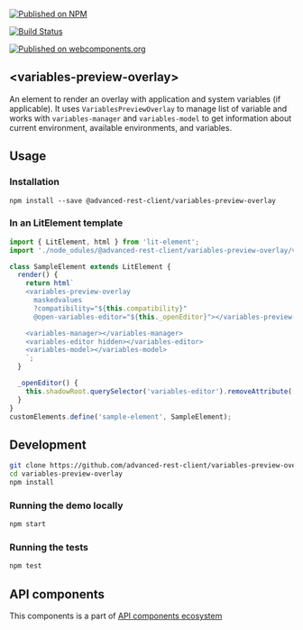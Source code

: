 [![Published on NPM](https://img.shields.io/npm/v/@advanced-rest-client/variables-preview-overlay.svg)](https://www.npmjs.com/package/@advanced-rest-client/variables-preview-overlay)

[![Build Status](https://travis-ci.org/advanced-rest-client/variables-preview-overlay.svg?branch=stage)](https://travis-ci.org/advanced-rest-client/variables-preview-overlay)

[![Published on webcomponents.org](https://img.shields.io/badge/webcomponents.org-published-blue.svg)](https://www.webcomponents.org/element/advanced-rest-client/variables-preview-overlay)

## &lt;variables-preview-overlay&gt;

An element to render an overlay with application and system variables (if applicable).
It uses `VariablesPreviewOverlay` to manage list of variable and works with `variables-manager` and `variables-model` to get information about current environment, available environments, and variables.

## Usage

### Installation
```
npm install --save @advanced-rest-client/variables-preview-overlay
```

### In an LitElement template

```js
import { LitElement, html } from 'lit-element';
import './node_odules/@advanced-rest-client/variables-preview-overlay/variables-preview-overlay.js';

class SampleElement extends LitElement {
  render() {
    return html`
    <variables-preview-overlay
      maskedvalues
      ?compatibility="${this.compatibility}"
      @open-variables-editor="${this._openEditor}"></variables-preview-overlay>

    <variables-manager></variables-manager>
    <variables-editor hidden></variables-editor>
    <variables-model></variables-model>
    `;
  }

  _openEditor() {
    this.shadowRoot.querySelector('variables-editor').removeAttribute('hidden');
  }
}
customElements.define('sample-element', SampleElement);
```

## Development

```sh
git clone https://github.com/advanced-rest-client/variables-preview-overlay
cd variables-preview-overlay
npm install
```

### Running the demo locally

```sh
npm start
```

### Running the tests

```sh
npm test
```

## API components

This components is a part of [API components ecosystem](https://elements.advancedrestclient.com/)
